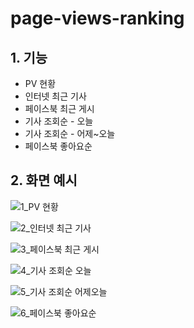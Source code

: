 # page-views-ranking

## 1. 기능

- PV 현황
- 인터넷 최근 기사
- 페이스북 최근 게시
- 기사 조회순 - 오늘
- 기사 조회순 - 어제~오늘
- 페이스북 좋아요순

## 2. 화면 예시

![1_PV 현황](https://user-images.githubusercontent.com/14077108/135400870-0bbd2df1-da6c-46fd-b8a7-cbdfd3391845.png)

![2_인터넷 최근 기사](https://user-images.githubusercontent.com/14077108/135400879-05280c79-cb5f-4ecb-9e2e-7f31ec3f2297.png)

![3_페이스북 최근 게시](https://user-images.githubusercontent.com/14077108/135400881-b6c26e80-1efb-4b28-af73-849dded51c6b.png)

![4_기사 조회순 오늘](https://user-images.githubusercontent.com/14077108/135400883-73f20e6d-d9f4-4024-b203-e05e8918c80f.png)

![5_기사 조회순 어제오늘](https://user-images.githubusercontent.com/14077108/135400884-52fccdd3-6a3f-4553-aa70-fdb3ba289661.png)

![6_페이스북 좋아요순](https://user-images.githubusercontent.com/14077108/135400886-2d7813b0-3417-4d0c-b937-3f757689e86d.png)
